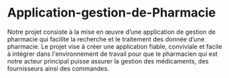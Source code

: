 # Application-gestion-de-Pharmacie
Notre projet consiste à la mise en œuvre d’une application de gestion de pharmacie qui facilite
la recherche et le traitement des donnée d’une pharmacie.
Le projet vise à créer une application fiable, conviviale et facile à intégrer dans l'environnement de
travail pour que le pharmacien qui est notre acteur principal puisse assurer la gestion des
médicaments, des fournisseurs ainsi des commandes.
